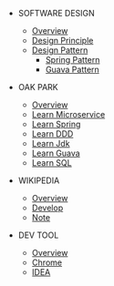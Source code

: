 - SOFTWARE DESIGN
  - [Overview](book/software-design/overview.md)
  - [Design Principle](book/software-design/design-principle/doc.md)
  - [Design Pattern](book/software-design/design-pattern/overview.md)
    - [Spring Pattern](book/software-design/design-pattern/spring/doc.md)
    - [Guava Pattern](book/software-design/design-pattern/guava/doc.md)
    
- OAK PARK
  - [Overview](book/oak-park/overview.md)
  - [Learn Microservice](book/oak-park/learn-microsvc/doc.md)
  - [Learn Spring](book/oak-park/learn-spring/doc.md)
  - [Learn DDD](book/oak-park/learn-ddd/doc.md)
  - [Learn Jdk](book/oak-park/learn-jdk/doc.md)
  - [Learn Guava](book/oak-park/learn-guava/doc.md)  
  - [Learn SQL](book/oak-park/learn-sql/doc.md)

- WIKIPEDIA
    - [Overview](book/wikipedia/overview.md)
    - [Develop](book/wikipedia/dev/doc.md)
    - [Note](book/wikipedia/note/doc.md)

- DEV TOOL
  - [Overview](book/dev-tool/overview.md)
  - [Chrome](book/dev-tool/chrome/doc.md)
  - [IDEA](book/dev-tool/idea/doc.md)